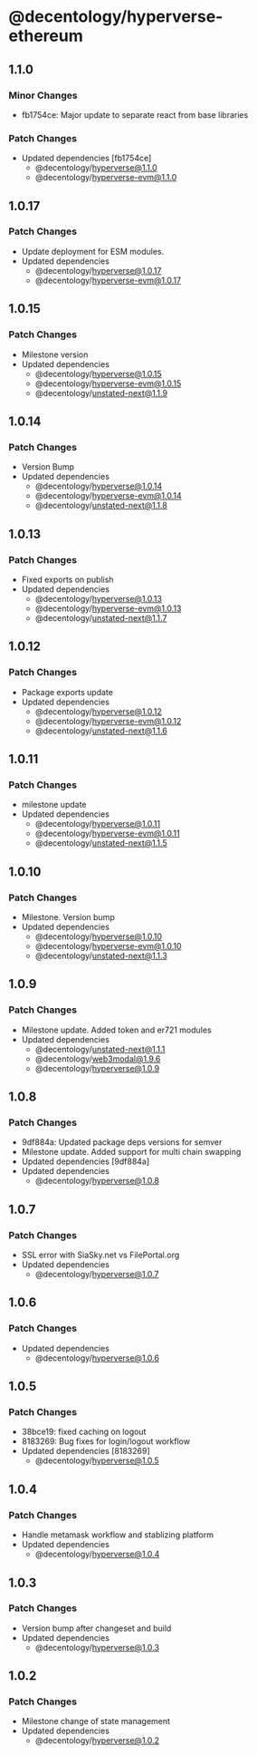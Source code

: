 # @decentology/hyperverse-ethereum

## 1.1.0

### Minor Changes

-   fb1754ce: Major update to separate react from base libraries

### Patch Changes

-   Updated dependencies [fb1754ce]
    -   @decentology/hyperverse@1.1.0
    -   @decentology/hyperverse-evm@1.1.0

## 1.0.17

### Patch Changes

-   Update deployment for ESM modules.
-   Updated dependencies
    -   @decentology/hyperverse@1.0.17
    -   @decentology/hyperverse-evm@1.0.17

## 1.0.15

### Patch Changes

-   Milestone version
-   Updated dependencies
    -   @decentology/hyperverse@1.0.15
    -   @decentology/hyperverse-evm@1.0.15
    -   @decentology/unstated-next@1.1.9

## 1.0.14

### Patch Changes

-   Version Bump
-   Updated dependencies
    -   @decentology/hyperverse@1.0.14
    -   @decentology/hyperverse-evm@1.0.14
    -   @decentology/unstated-next@1.1.8

## 1.0.13

### Patch Changes

-   Fixed exports on publish
-   Updated dependencies
    -   @decentology/hyperverse@1.0.13
    -   @decentology/hyperverse-evm@1.0.13
    -   @decentology/unstated-next@1.1.7

## 1.0.12

### Patch Changes

-   Package exports update
-   Updated dependencies
    -   @decentology/hyperverse@1.0.12
    -   @decentology/hyperverse-evm@1.0.12
    -   @decentology/unstated-next@1.1.6

## 1.0.11

### Patch Changes

-   milestone update
-   Updated dependencies
    -   @decentology/hyperverse@1.0.11
    -   @decentology/hyperverse-evm@1.0.11
    -   @decentology/unstated-next@1.1.5

## 1.0.10

### Patch Changes

-   Milestone. Version bump
-   Updated dependencies
    -   @decentology/hyperverse@1.0.10
    -   @decentology/hyperverse-evm@1.0.10
    -   @decentology/unstated-next@1.1.3

## 1.0.9

### Patch Changes

-   Milestone update. Added token and er721 modules
-   Updated dependencies
    -   @decentology/unstated-next@1.1.1
    -   @decentology/web3modal@1.9.6
    -   @decentology/hyperverse@1.0.9

## 1.0.8

### Patch Changes

-   9df884a: Updated package deps versions for semver
-   Milestone update. Added support for multi chain swapping
-   Updated dependencies [9df884a]
-   Updated dependencies
    -   @decentology/hyperverse@1.0.8

## 1.0.7

### Patch Changes

-   SSL error with SiaSky.net vs FilePortal.org
-   Updated dependencies
    -   @decentology/hyperverse@1.0.7

## 1.0.6

### Patch Changes

-   Updated dependencies
    -   @decentology/hyperverse@1.0.6

## 1.0.5

### Patch Changes

-   38bce19: fixed caching on logout
-   8183269: Bug fixes for login/logout workflow
-   Updated dependencies [8183269]
    -   @decentology/hyperverse@1.0.5

## 1.0.4

### Patch Changes

-   Handle metamask workflow and stablizing platform
-   Updated dependencies
    -   @decentology/hyperverse@1.0.4

## 1.0.3

### Patch Changes

-   Version bump after changeset and build
-   Updated dependencies
    -   @decentology/hyperverse@1.0.3

## 1.0.2

### Patch Changes

-   Milestone change of state management
-   Updated dependencies
    -   @decentology/hyperverse@1.0.2
